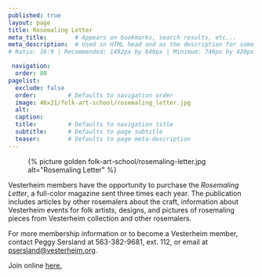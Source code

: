 ```yaml
---
published: true
layout: page
title: Rosemaling Letter
meta_title:        # Appears on bookmarks, search results, etc...
meta_description:  # Used in HTML head and as the description for some search engines
# Ratio: 16:9 | Recommended: 1492px by 840px | Minimum: 746px by 420px

 navigation:
  order: 80
pagelist:
  exclude: false
  order:         # Defaults to navigation order  
  image: 46x21/folk-art-school/rosemaling_letter.jpg
  alt:
  caption:
  title:         # Defaults to navigation title
  subtitle:      # Defaults to page subtitle
  teaser:        # Defaults to page meta-description  
---
```

<figure class="pull-left  content-photo  content-photo--golden-ratio--pull-left  content-photo--golden-ratio"><div class="content-photo__lining">{% picture golden folk-art-school/rosemaling-letter.jpg alt="Rosemaling Letter" %}</div></figure>

Vesterheim members have the opportunity to purchase the _Rosemaling Letter_, a full-color magazine sent three times each year. The publication includes articles by other rosemalers about the craft, information about Vesterheim events for folk artists, designs, and pictures of rosemaling pieces from Vesterheim collection and other rosemalers.

For more membership information or to become a Vesterheim member, contact Peggy Sersland at 563-382-9681, ext. 112, or email at [psersland@vesterheim.org](mailto:psersland@vesterheim.org).

Join online [here.](https://vesterheim.wufoo.com/forms/w3h863c0xax0mc/) 